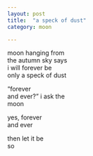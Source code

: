 ```yaml
---
layout: post
title:  "a speck of dust"
category: moon

---
```


moon hanging from <br/>
the autumn sky says <br/>
i will forever be <br/>
only a speck of dust

“forever<br/>
and ever?” i ask the<br/>
moon

yes, forever<br/>
and ever

then let it be <br/>
so
